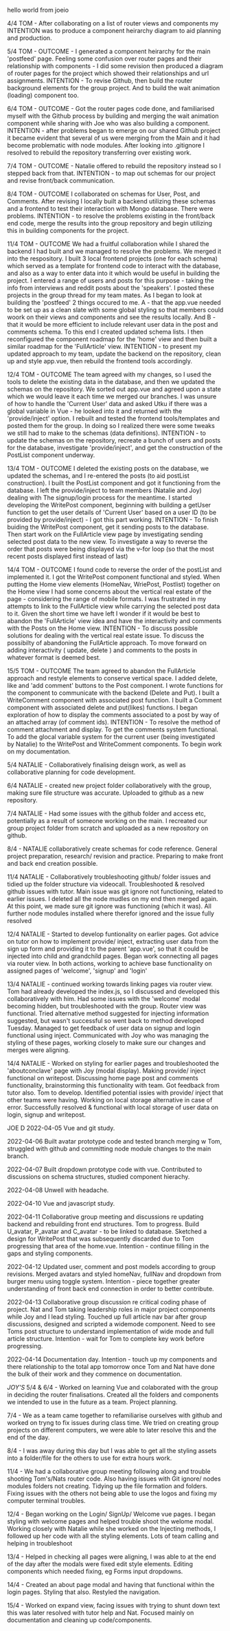 hello world from joeio

4/4 TOM - After collaborating on a list of router views and components my INTENTION was to produce a component heirarchy diagram to aid planning and production.

5/4 TOM - OUTCOME - I generated a component heirarchy for the main 'postfeed' page. Feeling some confusion over router pages and their relationship with components - I did some revision then produced a diagram of router pages for the project which showed their relationships and url assignments. INTENTION - To revise Github, then build the router background elements for the group project. And to build the wait animation (loading) component too.

6/4 TOM - OUTCOME - Got the router pages code done, and familiarised myself with the Github process by building and merging the wait animation component while sharing with Joe who was also building a component. INTENTION - after problems began to emerge on our shared Github project it became evident that several of us were merging from the Main and it had become problematic with node modules. After looking into .gitignore I resolved to rebuild the repository transferring over existing work.

7/4 TOM - OUTCOME - Natalie offered to rebuild the repository instead so I stepped back from that. INTENTION - to map out schemas for our project and revise front/back communication.

8/4 TOM - OUTCOME I collaborated on schemas for User, Post, and Comments. After revising I locally built a backend utilizing these schemas and a frontend to test their interaction with Mongo database. There were problems. INTENTION - to resolve the problems existing in the front/back end code, merge the results into the group repository and begin utilizing this in building components for the project.

11/4 TOM - OUTCOME We had a fruitful collaboration while I shared the  backend I had built and we managed to resolve the problems. We merged it into the respository. I built 3 local frontend projects (one for each schema) which served as a template for frontend code to interact with the database, and also as a way to enter data into it which would be useful in building the project. I entered a range of users and posts for this purpose - taking the info from interviews and reddit posts about the 'speakers'. I posted these projects in the group thread for my team mates. As I began to look at building the 'postfeed' 2 things occured to me. A - that the app.vue needed to be set up as a clean slate with some global styling so that members could woork on their views and components and see the results locally. And B - that it would be more efficient to include relevant user data in the post and comments schema. To this end I created updated schema lists. I then reconfigured the component roadmap for the 'home' view and then built a similar roadmap for the 'FullArticle' view. INTENTION - to present my updated approach to my team, update the backend on the repository, clean up and style app.vue, then rebuild the frontend tools accordingly.

12/4 TOM - OUTCOME The team agreed with my changes, so I used the tools to delete the existing data in the database, and then we updated the schemas on the repository. We sorted out app.vue and agreed upon a state which we would leave it each time we merged our branches. I was unsure of how to handle the 'Current User' data and asked Utku if there was a global variable in Vue - he looked into it and returned with the 'provide/inject' option. I rebuilt and tested the frontend tools/templates and posted them for the group. In doing so I realized there were some tweaks we still had to make to the schemas (data definitions). INTENTION - to update the schemas on the repository, recreate a bunch of users and posts for the database, investigate 'provide/inject', and get the construction of the PostList component underway.

13/4 TOM - OUTCOME I deleted the existing posts on the database, we updated the schemas, and I re-entered the posts (to aid postList construction). I built the PostList component and got it functioning from the database. I left the provide/inject to team members (Natalie and Joy) dealing with The signup/login process for the meantime. I started developing the WritePost component, beginning with building a getUser function to get the user details of 'Current User' based on a user ID (to be provided by provide/inject) - I got this part working. INTENTION - To finish buiding the WritePost component, get it sending posts to the database. Then start work on the FullArticle view page by investigating sending selected post data to the new view. To investigate a way to reverse the order that posts were being displayed via the v-for loop (so that the most recent posts displayed first instead of last)

14/4 TOM - OUTCOME I found code to reverse the order of the postList and implemented it. I got the WritePost component functional and styled. When putting the Home view elements (HomeNav, WriePost, Postlist) together on the Home view I had some concerns about the vertical real estate of the page - considering the range of mobile formats. I was frustrated in my attempts to link to the FullArticle view while carrying the selected post data to it. Given the short time we have left I wonder if it would be best to abandon the 'FullArticle' view idea and have the interactivity and comments with the Posts on the Home view. INTENTION - To discuss possible solutions for dealing with the vertical real estate issue. To discuss the possibilty of abandoning the FullArticle approach. To move forward on adding interactivity ( update, delete ) and comments to the posts in whatever format is deemed best.

15/5 TOM - OUTCOME The team agreed to abandon the FullArticle approach and restyle elements to conserve vertical space. I added delete, like and 'add comment' buttons to the Post component. I wrote functions for the component to communicate with the backend (Delete and Put). I built a WriteComment component with associated post function. I built a Comment component with associated delete and put(likes) functions. I began exploration of how to display the comments associated to a post by way of an attached array (of comment ids). INTENTION - To resolve the method of comment attachment and display. To get the comments system functional. To add the glocal variable system for the current user (being investigated by Natalie) to the WritePost and WriteComment components. To begin work on my documentation.


5/4 NATALIE - Collaboratively finalising deisgn work, as well as collaborative planning for code development.

6/4 NATALIE - created new project folder collaboratively with the group, making sure file structure was accurate. Uploaded to github as a new repository. 

7/4 NATALIE - Had some issues with the github folder and access etc, potentially as a result of someone working on the main. I recreated our group project folder from scratch and uploaded as a new repository on github. 

8/4 - NATALIE collaboratively create schemas for code reference. General project preparation, research/ revision and practice. Preparing to make front and back end creation possible. 


11/4 NATALIE - Collaboratively troubleshooting github/ folder issues and tidied up the folder structure via videocall. Troubleshooted & resolved github issues with tutor. Main issue was git ignore not functioning, related to earlier issues. I deleted all the node mudles on my end then merged again. At this point, we made sure git ignore was functioning (which it was). All further node modules installed where therefor ignored and the issue fully resolved

12/4 NATALIE - Started to develop funtionality on earlier pages. Got advice on tutor on how to implement provide/ inject, extracting user data from the sign up form and providing it to the parent 'app.vue', so that it could be injected into child and grandchild pages. Began work connecting all pages via router view. In both actions, working to achieve base functionality on assigned pages of 'welcome', 'signup' and 'login'


13/4 NATALIE - continued working towards linking pages via router view. Tom had already developed the index.js, so I discussed and developed this collaboratively with him. Had some issues with the 'welcome' modal becoming hidden, but troubleshooted with the group. Router view was functional. 
Tried alternative method suggested for injecting information suggested, but wasn't successful so went back to method developed Tuesday. Managed to get feedback of user data on signup and login functional using inject. Communicated with Joy who was managing the styling of these pages, working closely to make sure our changes and merges were aligning. 

14/4 NATALIE - Worked on styling for earlier pages and troubleshooted the 'aboutconclave' page with Joy (modal display). Making provide/ inject functional on writepost. 
Discussing home page post and comments functionality, brainstorming this functionality with team. Got feedback from tutor also. Tom to develop. 
Identified potential issies with provide/ inject that other teams were having. Working on local storage alternative in case of error. Successfully resolved & functional with local storage of user data on login, signup and writepost. 


JOE D
2022-04-05 Vue and git study. 

2022-04-06 Built avatar prototype code and tested branch merging w Tom, struggled with github and committing node module changes to the main branch.

2022-04-07 Built dropdown prototype code with vue. Contributed to discussions on schema structures, studied component hierachy. 

2022-04-08 Unwell with headache. 

2022-04-10 Vue and javascript study.

2022-04-11 Collaborative group meeting and discussions re updating backend and rebuilding front end structures. Tom to progress. Build U_avatar, P_avatar and C_avatar - to be linked to database. Sketched a design for WritePost that was subsequently discarded due to Tom progressing that area of the home.vue. 
Intention - continue filling in the gaps and styling components. 

2022-04-12 Updated user, comment and post models according to group revisions. Merged avatars and styled homeNav, fullNav and dropdown from burger menu using toggle system. 
Intention - piece together greater understanding of front back end connection in order to better contribute. 

2022-04-13 Collaborative group discussion re critical coding phase of project. Nat and Tom taking leadership roles in major project components while Joy and I lead styling. Touched up full article nav bar after group discussions, designed and scripted a widemode component. Need to see Toms post structure to understand implementation of wide mode and full article structure. 
Intention - wait for Tom to complete key work before progressing. 

2022-04-14 Documentation day. Intention - touch up my components and there relationship to the total app tomorrow once Tom and Nat have done the bulk of their work and they commence on documentation. 


*JOY'S*
5/4 & 6/4 - Worked on learning Vue and colaborated with the group in deciding the router finalisations. Created all the folders and components we intended to use in the future as a team. Project planning.

7/4 - We as a team came together to refamiliarise ourselves with github and worked on tryng to fix issues during class time. We tried on creating group projects on different computers, we were able to later resolve this and the end of the day.

8/4 - I was away during this day but I was able to get all the styling assets into a folder/file for the others to use for extra hours work.

11/4 - We had a collaborative group meeting following along and trouble shooting Tom's/Nats router code. Also having issues with Git ignore/ nodes modules folders not creating. Tidying up the file formation and folders. Fixing issues with the others not being able to use the logos and fixing my computer terminal troubles.

12/4 - Began working on the Login/ SignUp/ Welcome vue pages. I began styling with welcome pages and helped trouble shoot the welome modal. Working closely with Natalie while she worked on the Injecting methods, I followed up her code with all the styling elements. Lots of team calling and helping in troubleshoot

13/4 - Helped in checking all pages were aligning, I was able to at the end of the day after the modals were fixed edit style elements. Editing components which needed fixing, eg Forms input dropdowns.

14/4 - Created an about page modal and having that functional within the login pages. Styling that also. Restyled the navigation.

15/4 - Worked on expand view, facing issues with trying to shunt down text this was later resolved with tutor help and Nat. Focused mainly on documentation and cleaning up code/components.

